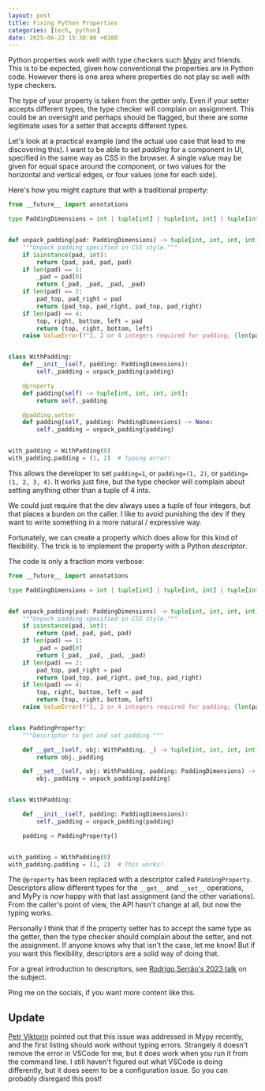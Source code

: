 ```yaml
---
layout: post
title: Fixing Python Properties
categories: [tech, python]
date: 2025-06-22 15:30:00 +0100
---
```


Python properties work well with type checkers such [Mypy](https://www.mypy-lang.org/) and friends.
This is to be expected, given how conventional the properties are in Python code.
However there is one area where properties do not play so well with type checkers.

The type of your property is taken from the getter only.
Even if your setter accepts different types, the type checker will complain on assignment.
This could be an oversight and perhaps should be flagged, but there are some legitimate uses for a setter that accepts different types.

Let's look at a practical example (and the actual use case that lead to me discovering this).
I want to be able to set *padding* for a component in UI, specified in the same way as CSS in the browser.
A single value may be given for equal space around the component, or two values for the horizontal and vertical edges, or four values (one for each side).

Here's how you might capture that with a traditional property:

```python
from __future__ import annotations

type PaddingDimensions = int | tuple[int] | tuple[int, int] | tuple[int, int, int, int]


def unpack_padding(pad: PaddingDimensions) -> tuple[int, int, int, int]:
    """Unpack padding specified in CSS style."""
    if isinstance(pad, int):
        return (pad, pad, pad, pad)
    if len(pad) == 1:
        _pad = pad[0]
        return (_pad, _pad, _pad, _pad)
    if len(pad) == 2:
        pad_top, pad_right = pad
        return (pad_top, pad_right, pad_top, pad_right)
    if len(pad) == 4:
        top, right, bottom, left = pad
        return (top, right, bottom, left)
    raise ValueError(f"1, 2 or 4 integers required for padding; {len(pad)} given")


class WithPadding:
    def __init__(self, padding: PaddingDimensions):
        self._padding = unpack_padding(padding)

    @property
    def padding(self) -> tuple[int, int, int, int]:
        return self._padding

    @padding.setter
    def padding(self, padding: PaddingDimensions) -> None:
        self._padding = unpack_padding(padding)


with_padding = WithPadding(0)
with_padding.padding = (1, 2)  # Typing error!
```

This allows the developer to set `padding=1`, or `padding=(1, 2)`, or `padding=(1, 2, 3, 4)`.
It works just fine, but the type checker will complain about setting anything other than a tuple of 4 ints.

We could just require that the dev always uses a tuple of four integers, but that places a burden on the caller.
I like to avoid punishing the dev if they want to write something in a more natural / expressive way.

Fortunately, we can create a property which does allow for this kind of flexibility.
The trick is to implement the property with a Python *descriptor*.

The code is only a fraction more verbose:

```python
from __future__ import annotations

type PaddingDimensions = int | tuple[int] | tuple[int, int] | tuple[int, int, int, int]


def unpack_padding(pad: PaddingDimensions) -> tuple[int, int, int, int]:
    """Unpack padding specified in CSS style."""
    if isinstance(pad, int):
        return (pad, pad, pad, pad)
    if len(pad) == 1:
        _pad = pad[0]
        return (_pad, _pad, _pad, _pad)
    if len(pad) == 2:
        pad_top, pad_right = pad
        return (pad_top, pad_right, pad_top, pad_right)
    if len(pad) == 4:
        top, right, bottom, left = pad
        return (top, right, bottom, left)
    raise ValueError(f"1, 2 or 4 integers required for padding; {len(pad)} given")


class PaddingProperty:
    """Descriptor to get and set padding."""

    def __get__(self, obj: WithPadding, _) -> tuple[int, int, int, int]:
        return obj._padding

    def __set__(self, obj: WithPadding, padding: PaddingDimensions) -> None:
        obj._padding = unpack_padding(padding)


class WithPadding:

    def __init__(self, padding: PaddingDimensions):
        self._padding = unpack_padding(padding)

    padding = PaddingProperty()


with_padding = WithPadding(0)
with_padding.padding = (1, 2)  # This works!
```

The `@property` has been replaced with a descriptor called `PaddingProperty`.
Descriptors allow different types for the `__get__` and `__set__` operations, and MyPy is now happy with that last assignment (and the other variations).
From the caller's point of view, the API hasn't change at all, but now the typing works.

Personally I think that if the property setter has to accept the same type as the getter, then the type checker should complain about the setter, and not the assignment.
If anyone knows why that isn't the case, let me know!
But if you want this flexibility, descriptors are a solid way of doing that.

For a great introduction to descriptors, see [Rodrigo Serrão's 2023 talk](https://www.youtube.com/watch?v=eXkBfRqJ2f8&ab_channel=PythonIreland) on the subject.

Ping me on the socials, if you want more content like this.

## Update

[Petr Viktorin](https://mastodon.social/@encukou) pointed out that this issue was addressed in Mypy recently, and the first listing should work without typing errors. Strangely it doesn't remove the error in VSCode for me, but it does work when you run it from the command line. I still haven't figured out what VSCode is doing differently, but it does seem to be a configuration issue. So you can probably disregard this post!